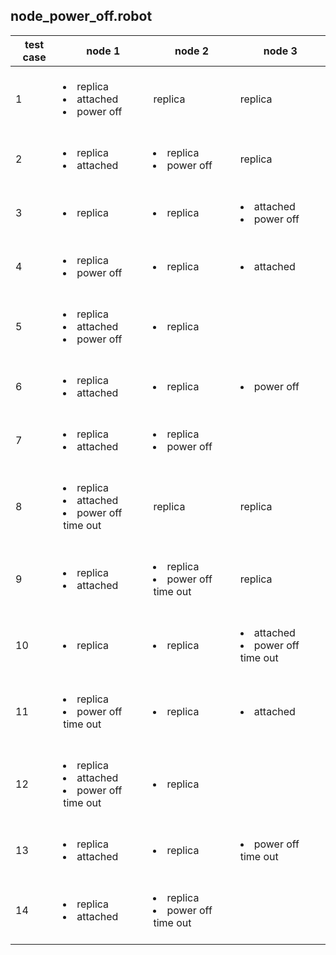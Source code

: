  ## node_power_off.robot
  test case | node 1 | node 2 | node 3 
 --|--|--|--
 1 | <br><li>replica</li><li>attached</li><li>power off</li><br> | replica | replica
 2 | <br><li>replica</li><li>attached</li><br> | <br><li>replica</li><li>power off</li><br>  | replica
 3 | <br><li>replica</li><br> | <br><li>replica</li><br>  | <br><li>attached</li><li>power off</li><br> 
 4 | <br><li>replica</li><li>power off</li><br> | <br><li>replica</li><br>  | <br><li>attached</li><br>
 5 | <br><li>replica</li><li>attached</li><li>power off</li><br> | <br><li>replica</li><br>  |
 6 | <br><li>replica</li><li>attached</li><br> | <br><li>replica</li><br>  |<br><li>power off</li><br>
 7 | <br><li>replica</li><li>attached</li><br> | <br><li>replica</li><li>power off</li><br>  |
 8 | <br><li>replica</li><li>attached</li><li>power off time out</li><br> | replica | replica
 9 | <br><li>replica</li><li>attached</li><br> | <br><li>replica</li><li>power off time out</li><br>  | replica
 10 | <br><li>replica</li><br> | <br><li>replica</li><br>  | <br><li>attached</li><li>power off time out</li><br> 
 11 | <br><li>replica</li><li>power off  time out</li><br> | <br><li>replica</li><br>  | <br><li>attached</li><br>
 12 | <br><li>replica</li><li>attached</li><li>power off time out</li><br> | <br><li>replica</li><br>  |
 13 | <br><li>replica</li><li>attached</li><br> | <br><li>replica</li><br>  |<br><li>power off time out</li><br>
 14 | <br><li>replica</li><li>attached</li><br> | <br><li>replica</li><li>power off time out</li><br>  |